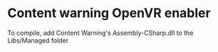 # Content warning OpenVR enabler
To compile, add Content Warning's Assembly-CSharp.dll to the Libs/Managed folder
